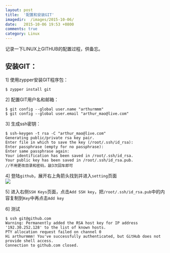 ```yaml
---
layout: post
title:  '配置和安装GIT'
imagedir:  /images/2015-10-06/
date:   2015-10-06 19:53 +0800
comments: true
category: Linux
---
```


记录一下LINUX上GITHUB的配置过程，供备忘。

## 安装GIT：  

1] 使用zypper安装GIT程序包：  

```
$ zypper install git
```
  
2] 配置GIT用户名和邮箱：  

```
$ git config --global user.name "arthurmmm"
$ git config --global user.email "arthur_mao@live.com"
```   

3] 生成ssh密钥：   

```
$ ssh-keygen -t rsa -C "arthur_mao@live.com"
Generating public/private rsa key pair.
Enter file in which to save the key (/root/.ssh/id_rsa):
Enter passphrase (empty for no passphrase):
Enter same passphrase again:
Your identification has been saved in /root/.ssh/id_rsa.
Your public key has been saved in /root/.ssh/id_rsa.pub.
//不用更改目录和密码，敲3次回车即可
```  

4] 登陆`github`，展开右上角箭头找到并进入`setting`页面  
![]({{site.baseurl}}{{page.imagedir}}00.JPG)  

5] 进入右侧`SSH Keys`页面，点击`Add SSH key`，把`/root/.ssh/id_rsa.pub`中的内容复制到`Key`中再点击`Add key`   

6] 测试  

```
$ ssh git@github.com
Warning: Permanently added the RSA host key for IP address '192.30.252.128' to the list of known hosts.
PTY allocation request failed on channel 0
Hi arthurmmm! You've successfully authenticated, but GitHub does not provide shell access.
Connection to github.com closed.
```

